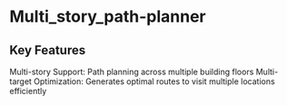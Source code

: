 # Multi_story_path-planner

## Key Features

Multi-story Support: Path planning across multiple building floors
Multi-target Optimization: Generates optimal routes to visit multiple locations efficiently
